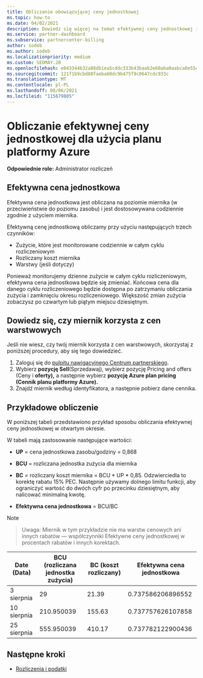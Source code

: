 ```yaml
---
title: Obliczanie obowiązującej ceny jednostkowej
ms.topic: how-to
ms.date: 04/02/2021
description: Dowiedz się więcej na temat efektywnej ceny jednostkowej i sposobu jej obliczania. Ten artykuł zawiera również przykładowe obliczenia.
ms.service: partner-dashboard
ms.subservice: partnercenter-billing
author: sodeb
ms.author: sodeb
ms.localizationpriority: medium
ms.custom: SEOMAY.20
ms.openlocfilehash: e043344b32a08db1ea5cddc333b43baab2e60aba0aabca0e554df6fa2f63f347
ms.sourcegitcommit: 121f1b9cbd88faeba60dc9b475f9c0647cdc933c
ms.translationtype: MT
ms.contentlocale: pl-PL
ms.lasthandoff: 08/06/2021
ms.locfileid: "115679805"
---
```

# <a name="effective-unit-price-calculation-for-azure-plan-consumption"></a>Obliczanie efektywnej ceny jednostkowej dla użycia planu platformy Azure

**Odpowiednie role:** Administrator rozliczeń

## <a name="the-effective-unit-price"></a>Efektywna cena jednostkowa

Efektywna cena jednostkowa jest obliczana na poziomie miernika (w przeciwieństwie do poziomu zasobu) i jest dostosowywana codziennie zgodnie z użyciem miernika.

Efektywną cenę jednostkową obliczamy przy użyciu następujących trzech czynników:

- Zużycie, które jest monitorowane codziennie w całym cyklu rozliczeniowym
- Rozliczany koszt miernika
- Warstwy (jeśli dotyczy)

Ponieważ monitorujemy dzienne zużycie w całym cyklu rozliczeniowym, efektywna cena jednostkowa będzie się zmieniać. Końcowa cena dla danego cyklu rozliczeniowego będzie dostępna po zatrzymaniu obliczania zużycia i zamknięciu okresu rozliczeniowego. Większość zmian zużycia zobaczysz po czwartym lub piątym miejscu dziesiętnym.

## <a name="find-out-whether-your-meter-uses-tiered-pricing"></a>Dowiedz się, czy miernik korzysta z cen warstwowych

Jeśli nie wiesz, czy twój miernik korzysta z cen warstwowych, skorzystaj z poniższej procedury, aby się tego dowiedzieć. 

1. Zaloguj się do [pulpitu nawigacyjnego Centrum partnerskiego](https://partner.microsoft.com/dashboard/).
2. Wybierz **pozycję Sell**(Sprzedawaj), wybierz pozycję Pricing and offers (Ceny i **oferty),** a następnie wybierz **pozycję Azure plan pricing (Cennik planu platformy Azure).**
3. Znajdź miernik według identyfikatora, a następnie pobierz dane cennika. 

## <a name="sample-calculation"></a>Przykładowe obliczenie

W poniższej tabeli przedstawiono przykład sposobu obliczania efektywnej ceny jednostkowej w otwartym okresie.

W tabeli mają zastosowanie następujące wartości: 

- **UP** = cena jednostkowa zasobu/godziny = 0,868

- **BCU** = rozliczana jednostka zużycia dla miernika

- **BC** = rozliczany koszt miernika = BCU * UP * 0,85. Odzwierciedla to korektę rabatu 15% PEC. Następnie używamy dolnego limitu funkcji, aby ograniczyć wartość do dwóch cyfr po przecinku dziesiętnym, aby nalicować minimalną kwotę. 

- **Efektywna cena jednostkowa** = BCU/BC

>[!NOTE]

>Uwaga: Miernik w tym przykładzie nie ma warstw cenowych ani innych rabatów — współczynniki Efektywne ceny jednostkowej w procentach rabatów i innych korektach.


| Date (Data) | BCU (rozliczana jednostka zużycia) | BC (koszt rozliczany) | Efektywna cena jednostkowa |
| ------ | ----------- | ----------- | ----------- |  
| 3 sierpnia | 29 | 21.39 | 0.737586206896552 |
| 10 sierpnia | 210.950039 | 155.63 | 0.737757626107858 |
| 25 sierpnia | 555.950039 | 410.17 | 0.737782122900436 |

## <a name="next-steps"></a>Następne kroki

- [Rozliczenia i podatki](billing.md)
